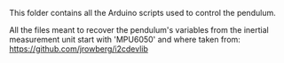 This folder contains all the Arduino scripts used to control the pendulum. 

All the files meant to recover the pendulum's variables from the inertial measurement unit start with 'MPU6050' and where taken from: https://github.com/jrowberg/i2cdevlib
